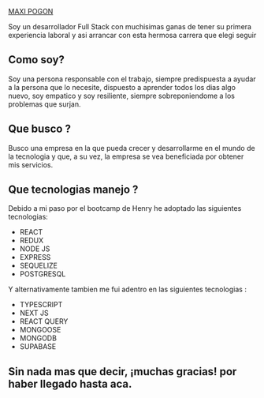 [MAXI POGON](https://user-images.githubusercontent.com/102631575/234683398-838ec244-a8fa-4857-8482-cf3782e3d21b.png)


Soy un desarrollador Full Stack con muchisimas ganas de tener su primera experiencia laboral y asi arrancar con esta hermosa carrera que elegi seguir


## Como soy?

Soy una persona responsable con el trabajo, siempre predispuesta a ayudar a la persona que lo necesite, dispuesto a aprender todos los dias algo nuevo, soy empatico y soy resiliente, siempre sobreponiendome a los problemas que surjan.

## Que busco ? 


Busco una empresa en la que pueda crecer y desarrollarme en el mundo de la tecnologia y que, a su vez, la empresa se vea beneficiada por obtener mis servicios.

## Que tecnologias manejo ?


Debido a mi paso por el bootcamp de Henry he adoptado las siguientes tecnologias:
- REACT
- REDUX
- NODE JS
- EXPRESS
- SEQUELIZE
- POSTGRESQL

Y alternativamente tambien me fui adentro en las siguientes tecnologias :
- TYPESCRIPT
- NEXT JS
- REACT QUERY
- MONGOOSE
- MONGODB
- SUPABASE 

## Sin nada mas que decir, ¡muchas gracias! por haber llegado hasta aca.
